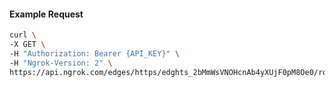<!-- Code generated for API Clients. DO NOT EDIT. -->

#### Example Request

```bash
curl \
-X GET \
-H "Authorization: Bearer {API_KEY}" \
-H "Ngrok-Version: 2" \
https://api.ngrok.com/edges/https/edghts_2bMmWsVNOHcnAb4yXUjF0pM8Oe0/routes/edghtsrt_2bMmWqA101qrDzxJto2x4OG3KZ1
```
